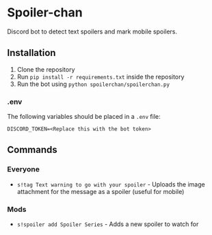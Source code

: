 # Spoiler-chan
Discord bot to detect text spoilers and mark mobile spoilers.

## Installation
1. Clone the repository
2. Run `pip install -r requirements.txt` inside the repository
3. Run the bot using `python spoilerchan/spoilerchan.py`

### .env
The following variables should be placed in a `.env` file:

```
DISCORD_TOKEN=<Replace this with the bot token>
```

## Commands
### Everyone
- `s!tag Text warning to go with your spoiler` - Uploads the image attachment for the message as a spoiler (useful for mobile)

### Mods
- `s!spoiler add Spoiler Series` - Adds a new spoiler to watch for
